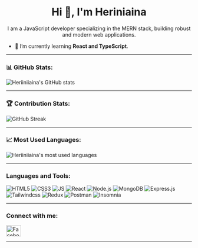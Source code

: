 

<h1 align="center">Hi 👋, I'm Heriniaina</h1>

<p align="center">
  I am a JavaScript developer specializing in the MERN stack, building robust and modern web applications.
</p>

- 🌱 I’m currently learning **React and TypeScript**.



---

<h3 align="left">📊 GitHub Stats:</h3>

<p align="left">
  <img align="center" src="https://github-readme-stats.vercel.app/api?username=Heriiniiaina&show_icons=true&locale=en" alt="Heriiniiaina's GitHub stats" />
</p>

---

<h3 align="left">🏆 Contribution Stats:</h3>

<p align="left">
  <img align="center" src="https://github-readme-streak-stats.herokuapp.com/?user=Heriiniiaina&" alt="GitHub Streak" />
</p>

---

<h3 align="left">📈 Most Used Languages:</h3>
<p align="left">
  <img align="center" src="https://github-readme-stats.vercel.app/api/top-langs?username=Heriiniiaina&show_icons=true&locale=en&layout=compact" alt="Heriiniiaina's most used languages" />
</p>

---

<h3 align="left">Languages and Tools:</h3>
<p align="left">
  <a href="https://developer.mozilla.org/en-US/docs/Web/HTML" target="_blank" style="text-decoration: none;" >
    <img src="https://img.shields.io/badge/HTML5-%23E34F26.svg?style=for-the-badge&logo=html5&logoColor=white" alt="HTML5" />
  </a> 
  <a href="https://developer.mozilla.org/en-US/docs/Web/CSS" target="_blank" style="text-decoration: none;">
    <img src="https://img.shields.io/badge/CSS3-%231572B6.svg?style=for-the-badge&logo=css3&logoColor=white" alt="CSS3" />
  </a> 
  <a href="https://developer.mozilla.org/fr/docs/Web/JavaScript" target="_blank" style="text-decoration: none;">
    <img src="https://img.shields.io/badge/JavaScript-%23F7DF1E.svg?style=for-the-badge&logo=javascript&logoColor=black" alt="JS" />
  </a> 
  <a href="https://reactjs.org/" target="_blank" style="text-decoration: none;" >
    <img src="https://img.shields.io/badge/React-%2361DAFB.svg?style=for-the-badge&logo=react&logoColor=black" alt="React" />
  </a>
  <a href="https://nodejs.org/en/" target="_blank" style="text-decoration: none;" >
    <img src="https://img.shields.io/badge/Node.js-%23339933.svg?style=for-the-badge&logo=node.js&logoColor=white" alt="Node.js" />
  </a>
  <a href="https://www.mongodb.com/" target="_blank" style="text-decoration: none;" >
    <img src="https://img.shields.io/badge/MongoDB-%2347A248.svg?style=for-the-badge&logo=mongodb&logoColor=white" alt="MongoDB" />
  </a>
<a href="https://expressjs.com/" target="_blank" style="text-decoration: none;" >
    <img src="https://img.shields.io/badge/Express.js-%23000000.svg?style=for-the-badge&logo=express&logoColor=white" alt="Express.js" />
  </a>
  <a href="https://tailwindcss.com/" target="_blank" style="text-decoration: none;" >
    <img src="https://img.shields.io/badge/TailwindCSS-%2338B2AC.svg?style=for-the-badge&logo=tailwind-css&logoColor=white" alt="Tailwindcss" />
  </a>
  <a href="https://redux.js.org/" target="_blank" style="text-decoration: none;" >
    <img src="https://img.shields.io/badge/redux-764ABC?style=for-the-badge&logo=redux&logoColor=white" alt="Redux" />
  </a>
   <a href="https://www.postman.com/" target="_blank" style="text-decoration: none;" >
    <img src="https://img.shields.io/badge/Postman-%23FF6C37.svg?style=for-the-badge&logo=postman&logoColor=white" alt="Postman" />
  </a>
  
   <a href="https://insomnia.rest/" target="_blank" style="text-decoration: none;" >
    <img src="https://img.shields.io/badge/-Insomnia-5849BE?style=for-the-badge&logo=insomnia&logoColor=white" alt="Insomnia" />
  </a>
</p>

---

<h3 align="left">Connect with me:</h3>
<p align="left">
  <a href="https://web.facebook.com/profile.php?id=100010172414862" target="_blank">
    <img align="center" src="https://cdn.jsdelivr.net/npm/simple-icons@v3/icons/facebook.svg" alt="Facebook" height="30" width="40" />
  </a>
</p>

---



